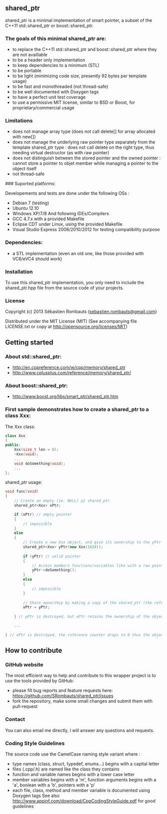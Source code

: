 shared_ptr
----------

shared_ptr is a minimal implementation of smart pointer, a subset of the C++11 std::shared_ptr or boost::shared_ptr.

### The goals of this minimal shared_ptr are:

- to replace the C++11 std::shared_ptr and boost::shared_ptr where they are not availlable
- to be a header only implementation
- to keep dependencies to a minimum (STL)
- to be portable
- to be light (minimizing code size, presently 92 bytes per template usage)
- to be fast and monothreaded (not thread-safe)
- to be well documented with Doxygen tags
- to have a perfect unit test coverage
- to use a permissive MIT license, similar to BSD or Boost, for proprietary/commercial usage

### Limitations
- does not manage array type (does not call delete[] for array allocated with new[])
- does not manage the underlying raw pointer type separately from the template shared_ptr type : does not call delete on the right type, thus needing virtual destructor (as with raw pointer)
- does not distinguish between the stored pointer and the owned pointer : cannot store a pointer to objet member while managing a pointer to the object itself
- not thread-safe

### Suported platforms:

Developements and tests are done under the following OSs :
- Debian 7 (testing)
- Ubuntu 12.10
- Windows XP/7/8
And following IDEs/Compilers
- GCC 4.7.x with a provided Makefile
- Eclipse CDT under Linux, using the provided Makefile
- Visual Studio Express 2008/2010/2012 for testing compatibility purpose

### Dependencies:

 - a STL implementation (even an old one, like those provided with VC6/eVC4 should work)

### Installation

To use this shared_ptr implementation, you only need to include the shared_ptr.hpp file
from the source code of your projects.

### License

Copyright (c) 2013 Sébastien Rombauts (sebastien.rombauts@gmail.com)

Distributed under the MIT License (MIT) (See accompanying file LICENSE.txt
or copy at http://opensource.org/licenses/MIT)

## Getting started
### About std::shared_ptr:
- http://en.cppreference.com/w/cpp/memory/shared_ptr
- http://www.cplusplus.com/reference/memory/shared_ptr/

### About boost::shared_ptr:
- http://www.boost.org/libs/smart_ptr/shared_ptr.htm

### First sample demonstrates how to create a shared_ptr to a class Xxx:

The Xxx class:
```C++
class Xxx
{
public:
    Xxx(size_t len = 0);
    ~Xxx(void);
    ...
    void doSomething(void);
    ...
};
```

shared_ptr usage:
```C++
void func(void)
{
    // Create an empty (ie. NULL) p1 shared_ptr
    shared_ptr<Xxx> xPtr;

    if (xPtr) // empty pointer
    {
        // impossible
    }
    else
    {
        // Create a new Xxx object, and give its ownership to the yPtr shared_ptr
        shared_ptr<Xxx> yPtr(new Xxx(1024));
        
        if (yPtr) // valid pointer
        {
            // Access members functions/variables like with a raw pointer
            yPtr->doSomething();
        }
        else
        {
            // impossible
        }
        
        // Share ownership by making a copy of the shared_ptr (the reference counter reachs 2)
        xPtr = yPtr;
        
    } // yPtr is destroyed, but xPtr retains the ownership of the object

    ...   
    
} // xPtr is destroyed, the reference counter drops to 0 thus the object is destroyed and the memory freed
```

## How to contribute
### GitHub website
The most efficient way to help and contribute to this wrapper project is to
use the tools provided by GitHub:
- please fill bug reports and feature requests here: https://github.com/SRombauts/shared_ptr/issues
- fork the repository, make some small changes and submit them with pull-request

### Contact
You can also email me directly, I will answer any questions and requests.

### Coding Style Guidelines
The source code use the CamelCase naming style variant where :
- type names (class, struct, typedef, enums...) begins with a capital letter
- files (.cpp/.h) are named like the class they contains
- function and variable names begins with a lower case letter
- member variables begins with a 'm', function arguments begins with a 'a', boolean with a 'b', pointers with a 'p'
- each file, class, method and member variable is documented using Doxygen tags
See also http://www.appinf.com/download/CppCodingStyleGuide.pdf for good guidelines
